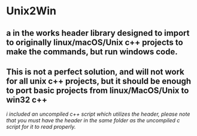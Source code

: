 # Unix2Win
a in the works header library designed to import to originally linux/macOS/Unix c++ projects to make the commands, but run **windows** code.
---
**This is not a perfect solution, and will not work for all unix c++ projects, but it should be enough to port basic projects from linux/MacOS/Unix to win32 c++**
---
*i included an uncompiled c++ script which utilizes the header, please note that you must have the header in the same folder as the uncompiled c script for it to read properly.*
